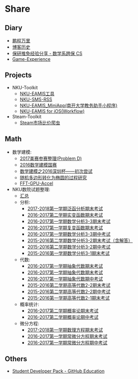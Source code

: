 # Share

## Diary
- [鹏程万里](/share/roc-fly)
- [博客历史](/share/blog-history)
- [保研推免经验分享 - 数学系跨保 CS](/share/my-postgraduate-share)
- [Game-Experience](/share/game-play)

## Projects
- NKU-Toolkit
    - [NKU-EAMIS工具](/share/nku-eamis)
    - [NKU-SMS-RSS](/share/nku-sms-rss)
    - [NKU-EAMIS_MiniApp(南开大学教务助手小程序)](/share/eamis-miniapp)
    - [NKU-EAMIS for iOS(Workflow)](/share/eamis-workflow)
- Steam-Toolkit
    - [Steam市场比价爬虫](/share/steam-market-price-bot)

## Math
- 数学建模:
    - [2017美赛参赛整理(Problem D)](/share/2017-mcm-icm)
    - [2016数学建模国赛](/share/2016-guosai)
    - [数学建模之2016深圳杯——初次尝试](/share/math-model-szb)
    - [随机多边形转化为椭圆的过程研究](/share/polygon-to-ellipse)
    - [FFT-GPU-Accel](/share/FFT-GPU-Accel)
- NKU数院试题整理:
    - [汇总](/share/nku-sms-exams)
    - 分析:
        - [2017-2018第一学期泛函分析期末考试](/share/exam/functional-analysis-final)
        - [2016-2017第二学期实变函数期末考试](/share/exam/real-variable-function)
        - [2016-2017第一学期数学分析3-3期末考试](/share/exam/mathematical-analysis-3-3-final)
        - [2016-2017第一学期复变函数期末考试](/share/exam/complex-analysis-final)
        - [2016-2017第一学期数学分析3-3期中考试](/share/exam/mathematical-analysis-3-3-middle)
        - [2015-2016第二学期数学分析3-2期末考试（含解答）](/share/exam/mathematical-analysis-3-2-final)
        - [2015-2016第二学期数学分析3-2期中考试](/share/exam/mathematical-analysis-3-2-middle)
        - [2015-2016第一学期数学分析3-1期末考试](/share/exam/mathematical-analysis-3-1-final)
    - 代数:
        - [2016-2017第一学期抽象代数期末考试](/share/exam/abstract-algebra-final)
        - [2016-2017第一学期抽象代数期末考试](/share/exam/abstract-algebra-final)
        - [2016-2017第一学期抽象代数期中考试](/share/exam/abstract-algebra-middle)
        - [2015-2016第二学期高等代数2-2期末考试](/share/exam/advanced-algebra-2-2-final)
        - [2015-2016第二学期高等代数2-2期中考试](/share/exam/advanced-algebra-2-2-middle)
        - [2015-2016第一学期高等代数2-1期末考试](/share/exam/advanced-algebra-2-1-final)
    - 概率统计:
        - [2016-2017第二学期概率论期末考试](/share/exam/probability-final)
        - [2016-2017第二学期概率论期中考试](/share/exam/probability-middle)
    - 微分方程:
        - [2017-2018第一学期数理方程期末考试](/share/exam/PDE-final)
        - [2016-2017第一学期常微分方程期末考试](/share/exam/ODE-final)
        - [2016-2017第一学期常微分方程期中考试](/share/exam/ODE-middle)

## Others
- [Student Developer Pack - GitHub Education](/share/github-student-pack)